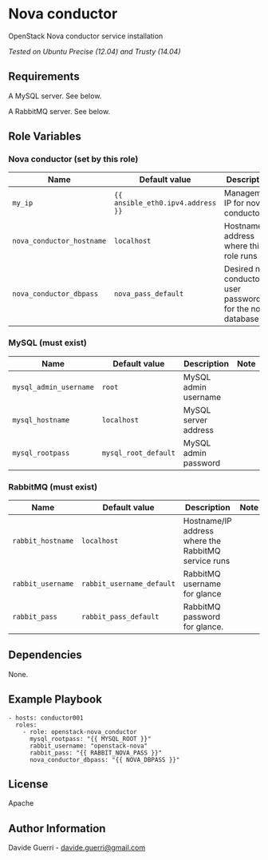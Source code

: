 Nova conductor
=========

OpenStack Nova conductor service installation

_Tested on Ubuntu Precise (12.04) and Trusty (14.04)_

Requirements
------------

A MySQL server. See below.

A RabbitMQ server. See below.

Role Variables
--------------
### Nova conductor (set by this role)

| Name | Default value | Description | Note |
|---  |---  |---  |--- |
| `my_ip` | `{{ ansible_eth0.ipv4.address }}` | Management IP for nova-conductor |
| `nova_conductor_hostname` | `localhost` | Hostname/IP address where this role runs ||
| `nova_conductor_dbpass` | `nova_pass_default` |  Desired nova conductor user password for the nova database ||

### MySQL (must exist)

| Name | Default value | Description | Note |
|---  |---  |---  |--- |
| `mysql_admin_username` | `root` | MySQL admin username ||
| `mysql_hostname` | `localhost` | MySQL server address ||
| `mysql_rootpass` | `mysql_root_default` | MySQL admin password ||


### RabbitMQ (must exist)

| Name | Default value | Description | Note |
|---  |---  |---  |--- |
| `rabbit_hostname` | `localhost` | Hostname/IP address where the RabbitMQ service runs ||
| `rabbit_username` | `rabbit_username_default` | RabbitMQ username for glance ||
| `rabbit_pass` | `rabbit_pass_default` | RabbitMQ password for glance. ||


Dependencies
------------

None.

Example Playbook
----------------

    - hosts: conductor001
      roles:
        - role: openstack-nova_conductor
          mysql_rootpass: "{{ MYSQL_ROOT }}"
          rabbit_username: "openstack-nova"
          rabbit_pass: "{{ RABBIT_NOVA_PASS }}"
          nova_conductor_dbpass: "{{ NOVA_DBPASS }}"

License
-------

Apache

Author Information
------------------

Davide Guerri - davide.guerri@gmail.com
